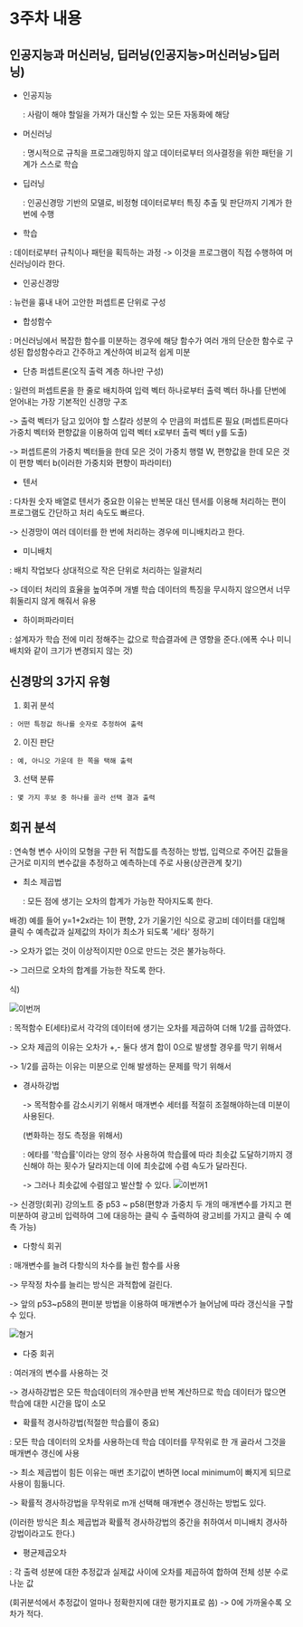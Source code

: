 # 3주차 내용

## 인공지능과 머신러닝, 딥러닝(인공지능>머신러닝>딥러닝)
  - 인공지능

    : 사람이 해야 할일을 가져가 대신할 수 있는 모든 자동화에 해당
    
  - 머신러닝
  
    : 명시적으로 규칙을 프로그래밍하지 않고 데이터로부터 의사결정을 위한 패턴을 기계가 스스로 학습
    
  - 딥러닝
    
    : 인공신경망 기반의 모델로, 비정형 데이터로부터 특징 추출 및 판단까지 기계가 한 번에 수행
    
  - 학습

   : 데이터로부터 규칙이나 패턴을 획득하는 과정 -> 이것을 프로그램이 직접 수행하여 머신러닝이라 한다.
   
  - 인공신경망
  
   : 뉴런을 흉내 내어 고안한 퍼셉트론 단위로 구성
    
  - 합성함수
  
   : 머신러닝에서 복잡한 함수를 미분하는 경우에 해당 함수가 여러 개의 단순한 함수로 구성된 합성함수라고 간주하고 계산하여 비교적 쉽게 미분
    

  - 단층 퍼셉트론(오직 출력 계층 하나만 구성)
  
   : 일련의 퍼셉트론을 한 줄로 배치하여 입력 벡터 하나로부터 출력 벡터 하나를 단번에 얻어내는 가장 기본적인 신경망 구조
   
   -> 출력 벡터가 담고 있어야 할 스칼라 성분의 수 만큼의 퍼셉트론 필요
   (퍼셉트론마다 가중치 벡터와 편향값을 이용하여 입력 벡터 x로부터 출력 벡터 y를 도출)
   
   -> 퍼셉트론의 가중치 벡터들을 한데 모은 것이 가중치 행렬 W, 편향값을 한데 모은 것이 편향 벡터 b(이러한 가중치와 편향이 파라미터)
  
 - 텐서

  : 다차원 숫자 배열로 텐서가 중요한 이유는 반복문 대신 텐서를 이용해 처리하는 편이 프로그램도 간단하고 처리 속도도 빠르다.
  
  -> 신경망이 여러 데이터를 한 번에 처리하는 경우에 미니배치라고 한다.
  
 - 미니배치
 
  : 배치 작업보다 상대적으로 작은 단위로 처리하는 일괄처리
  
  -> 데이터 처리의 효율을 높여주며 개별 학습 데이터의 특징을 무시하지 않으면서 너무 휘둘리지 않게 해줘서 유용
  
 - 하이퍼파라미터
 
  : 설계자가 학습 전에 미리 정해주는 값으로 학습결과에 큰 영향을 준다.(에폭 수나 미니배치와 같이 크기가 변경되지 않는 것)
  
  
## 신경망의 3가지 유형
  1. 회귀 분석
  
    : 어떤 특정값 하나를 숫자로 추정하여 출력
    
  2. 이진 판단

    : 예, 아니오 가운데 한 쪽을 택해 출력
  
  3. 선택 분류
  
    : 몇 가지 후보 중 하나를 골라 선택 결과 출력
   
   
## 회귀 분석
  : 연속형 변수 사이의 모형을 구한 뒤 적합도를 측정하는 방법, 입력으로 주어진 값들을 근거로 미지의 변수값을 추정하고 예측하는데 주로 사용(상관관계 찾기)
  
  - 최소 제곱법
  
    : 모든 점에 생기는 오차의 합계가 가능한 작아지도록 한다.
    
   배경) 예를 들어 y=1+2x라는 1이 편향, 2가 기울기인 식으로 광고비 데이터를 대입해 클릭 수 예측값과 실제값의 차이가 최소가 되도록 '세타' 정하기
   
   -> 오차가 없는 것이 이상적이지만 0으로 만드는 것은 불가능하다.
   
   -> 그러므로 오차의 합계를 가능한 작도록 한다.
   
   식)
   
   ![이번꺼](https://user-images.githubusercontent.com/59636424/112146740-47b74500-8c1f-11eb-9130-ca3bb10ac91f.png)
   
   : 목적함수 E(세타)로서 각각의 데이터에 생기는 오차를 제곱하여 더해 1/2를 곱하였다.
   
   -> 오차 제곱의 이유는 오차가 +,- 둘다 생겨 합이 0으로 발생할 경우를 막기 위해서
   
   -> 1/2를 곱하는 이유는 미분으로 인해 발생하는 문제를 막기 위해서
    
  - 경사하강법
  
    -> 목적함수를 감소시키기 위해서 매개변수 세터를 적절히 조절해야하는데 미분이 사용된다.
    
     (변화하는 정도 측정을 위해서)
     
    : 에타를 '학습률'이라는 양의 정수 사용하여 학습률에 따라 최솟값 도달하기까지 갱신해야 하는 횟수가 달라지는데 이에 최솟값에 수렴 속도가 달라진다.
     
     -> 그러나 최솟값에 수렴않고 발산할 수 있다.
  ![이번꺼1](https://user-images.githubusercontent.com/59636424/112154440-9ff24500-8c27-11eb-998d-bfcc6d9bda91.png)   
  
  -> 신경망(회귀) 강의노트 중 p53 ~ p58(편향과 가중치 두 개의 매개변수를 가지고 편미분하여 광고비 입력하여 그에 대응하는 클릭 수 출력하여 광고비를 가지고 클릭 수 예측 가능)
  
  - 다항식 회귀
  
   : 매개변수를 늘려 다항식의 차수를 늘린 함수를 사용
   
   -> 무작정 차수를 늘리는 방식은 과적합에 걸린다.
   
   -> 앞의 p53~p58의 편미분 방법을 이용하여 매개변수가 늘어남에 따라 갱신식을 구할 수 있다.
   
   ![형거](https://user-images.githubusercontent.com/59636424/115230670-a0f79300-a14f-11eb-811b-1869959e87fa.png)
   
  - 다중 회귀
  
   : 여러개의 변수를 사용하는 것
   
   -> 경사하강법은 모든 학습데이터의 개수만큼 반복 계산하므로 학습 데이터가 많으면 학습에 대한 시간을 많이 소모
   
  - 확률적 경사하강법(적절한 학습률이 중요)
  
   : 모든 학습 데이터의 오차를 사용하는데 학습 데이터를 무작위로 한 개 골라서 그것을 매개변수 갱신에 사용
   
   -> 최소 제곱법이 힘든 이유는 매번 초기값이 변하면 local minimum이 빠지게 되므로 사용이 힘듦니다.
   
   -> 확률적 경사하강법을 무작위로 m개 선택해 매개변수 갱신하는 방법도 있다.
   
   (이러한 방식은 최소 제곱법과 확률적 경사하강법의 중간을 취하여서 미니배치 경사하강법이라고도 한다.)
  
  - 평균제곱오차
  
   : 각 출력 성분에 대한 추정값과 실제값 사이에 오차를 제곱하여 합하여 전체 성분 수로 나눈 값
   
   (회귀분석에서 추정값이 얼마나 정확한지에 대한 평가지표로 씀) -> 0에 가까울수록 오차가 적다.
  
     
     
   

